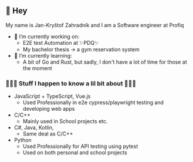 ## 👋 Hey
My name is Jan-Kryštof Zahradník and I am a Software engineer at Profiq 

- 🔭 I’m currently working on:
  - E2E test Automation at ✨PDQ✨
  - My bachelor thesis -> a gym reservation system
- 🌱 I’m currently learning:
  - A bit of Go and Rust, but sadly, I don't have a lot of time for those at the moment

### 👩🏻‍💻 Stuff I happen to know a lil bit about 👩🏻‍💻
- JavaScript + TypeScript, Vue.js
  - Used Professionally in e2e cypress/playwright testing and developing web apps
- C/C++
  - Mainly used in School projects etc.
- C#, Java, Kotlin, 
  - Same deal as C/C++
- Python
  - Used Professionally for API testing using pytest
  - Used on both personal and school projects

<!--
**KrystofJan/KrystofJan** is a ✨ _special_ ✨ repository because its `README.md` (this file) appears on your GitHub profile.

Here are some ideas to get you started:

- 🔭 I’m currently working on ...
- 🌱 I’m currently learning ...
- 👯 I’m looking to collaborate on ...
- 🤔 I’m looking for help with ...
- 💬 Ask me about ...
- 📫 How to reach me: ...
- 😄 Pronouns: ...
- ⚡ Fun fact: ...


![profiq_2_logo](https://github.com/user-attachments/assets/ee7780ca-18d2-4e73-ae7e-fe45c6a352b3)

-->
